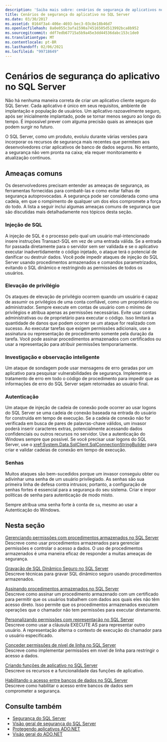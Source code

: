 ```yaml
---
description: 'Saiba mais sobre: cenários de segurança de aplicativos no SQL Server'
title: Cenários de segurança do aplicativo no SQL Server
ms.date: 03/30/2017
ms.assetid: 0164f3a4-406e-4693-bec3-03c8e18b46d7
ms.openlocfilehash: 8a0e055c3afa1590a74516505d513992bca8b952
ms.sourcegitcommit: ddf7edb67715a5b9a45e3dd44536dabc153c1de0
ms.translationtype: MT
ms.contentlocale: pt-BR
ms.lasthandoff: 02/06/2021
ms.locfileid: "99718649"
---
```

# <a name="application-security-scenarios-in-sql-server"></a>Cenários de segurança do aplicativo no SQL Server

Não há nenhuma maneira correta de criar um aplicativo cliente seguro do SQL Server. Cada aplicativo é único em seus requisitos, ambiente de implantação e população de usuários. Um aplicativo razoavelmente seguro, após ser inicialmente implantado, pode se tornar menos seguro ao longo do tempo. É impossível prever com alguma precisão quais as ameaças que podem surgir no futuro.  
  
 O SQL Server, como um produto, evoluiu durante várias versões para incorporar os recursos de segurança mais recentes que permitem aos desenvolvedores criar aplicativos de banco de dados seguros. No entanto, a segurança não vem pronta na caixa; ela requer monitoramento e atualização contínuos.  
  
## <a name="common-threats"></a>Ameaças comuns  

 Os desenvolvedores precisam entender as ameaças de segurança, as ferramentas fornecidas para combatê-las e como evitar falhas de segurança autoprovocadas. A segurança pode ser considerada como uma cadeia, em que o rompimento de qualquer um dos elos compromete a força do todo. A lista a seguir inclui algumas ameaças comuns de segurança que são discutidas mais detalhadamente nos tópicos desta seção.  
  
### <a name="sql-injection"></a>Injeção de SQL  

 A injeção de SQL é o processo pelo qual um usuário mal-intencionado insere instruções Transact-SQL em vez de uma entrada válida. Se a entrada for passada diretamente para o servidor sem ser validada e se o aplicativo executar inadvertidamente o código injetado, o ataque terá o potencial de danificar ou destruir dados. Você pode impedir ataques de injeção do SQL Server usando procedimentos armazenados e comandos parametrizados, evitando o SQL dinâmico e restringindo as permissões de todos os usuários.  
  
### <a name="elevation-of-privilege"></a>Elevação de privilégio  

 Os ataques de elevação de privilégio ocorrem quando um usuário é capaz de assumir os privilégios de uma conta confiável, como um proprietário ou administrador. Sempre execute em contas de usuário com o mínimo de privilégios e atribua apenas as permissões necessárias. Evite usar contas administrativas ou de proprietário para executar o código. Isso limitará a quantidade de danos que podem ocorrer se um ataque for realizado com sucesso. Ao executar tarefas que exigem permissões adicionais, use a assinatura ou representação de procedimento somente pela duração da tarefa. Você pode assinar procedimentos armazenados com certificados ou usar a representação para atribuir permissões temporariamente.  
  
### <a name="probing-and-intelligent-observation"></a>Investigação e observação inteligente  

 Um ataque de sondagem pode usar mensagens de erro geradas por um aplicativo para pesquisar vulnerabilidades de segurança. Implemente o tratamento de erro em todo o código de procedimento para impedir que as informações de erro do SQL Server sejam retornadas ao usuário final.  
  
### <a name="authentication"></a>Autenticação  

 Um ataque de injeção de cadeia de conexão pode ocorrer ao usar logons do SQL Server se uma cadeia de conexão baseada na entrada do usuário for construída em tempo de execução. Se a cadeia de conexão não for verificada em busca de pares de palavras-chave válidos, um invasor poderá inserir caracteres extras, potencialmente acessando dados confidenciais ou outros recursos no servidor. Use a autenticação do Windows sempre que possível. Se você precisar usar logons do SQL Server, use o <xref:System.Data.SqlClient.SqlConnectionStringBuilder> para criar e validar cadeias de conexão em tempo de execução.  
  
### <a name="passwords"></a>Senhas  

 Muitos ataques são bem-sucedidos porque um invasor conseguiu obter ou adivinhar uma senha de um usuário privilegiado. As senhas são sua primeira linha de defesa contra intrusos; portanto, a configuração de senhas fortes é essencial para a segurança do seu sistema. Criar e impor políticas de senha para autenticação de modo misto.  
  
 Sempre atribua uma senha forte à conta de `sa`, mesmo ao usar a Autenticação do Windows.  
  
## <a name="in-this-section"></a>Nesta seção  

 [Gerenciando permissões com procedimentos armazenados no SQL Server](managing-permissions-with-stored-procedures-in-sql-server.md)  
 Descreve como usar procedimentos armazenados para gerenciar permissões e controlar o acesso a dados. O uso de procedimentos armazenados é uma maneira eficaz de responder a muitas ameaças de segurança.  
  
 [Gravação de SQL Dinâmico Seguro no SQL Server](writing-secure-dynamic-sql-in-sql-server.md)  
 Descreve técnicas para gravar SQL dinâmico seguro usando procedimentos armazenados.  
  
 [Assinando procedimentos armazenados no SQL Server](signing-stored-procedures-in-sql-server.md)  
 Descreve como assinar um procedimento armazenado com um certificado para permitir que os usuários trabalhem com dados aos quais eles não têm acesso direto. Isso permite que os procedimentos armazenados executem operações que o chamador não tem permissões para executar diretamente.  
  
 [Personalizando permissões com representação no SQL Server](customizing-permissions-with-impersonation-in-sql-server.md)  
 Descreve como usar a cláusula EXECUTE AS para representar outro usuário. A representação alterna o contexto de execução do chamador para o usuário especificado.  
  
 [Conceder permissões de nível de linha no SQL Server](granting-row-level-permissions-in-sql-server.md)  
 Descreve como implementar permissões em nível de linha para restringir o acesso a dados.  
  
 [Criando funções de aplicativo no SQL Server](creating-application-roles-in-sql-server.md)  
 Descreve os recursos e a funcionalidade das funções de aplicativo.  
  
 [Habilitando o acesso entre bancos de dados no SQL Server](enabling-cross-database-access-in-sql-server.md)  
 Descreve como habilitar o acesso entre bancos de dados sem comprometer a segurança.  
  
## <a name="see-also"></a>Consulte também

- [Segurança do SQL Server](sql-server-security.md)
- [Visão geral de segurança do SQL Server](overview-of-sql-server-security.md)
- [Protegendo aplicativos ADO.NET](../securing-ado-net-applications.md)
- [Visão geral do ADO.NET](../ado-net-overview.md)
